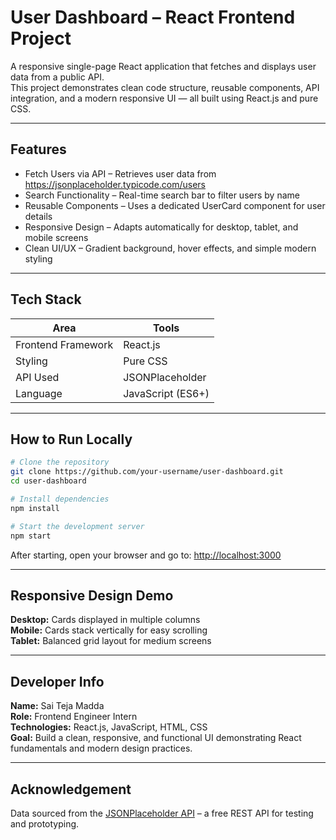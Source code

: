# User Dashboard – React Frontend Project

A responsive single-page React application that fetches and displays user data from a public API.  
This project demonstrates clean code structure, reusable components, API integration, and a modern responsive UI — all built using React.js and pure CSS.

---

## Features

- Fetch Users via API – Retrieves user data from https://jsonplaceholder.typicode.com/users  
- Search Functionality – Real-time search bar to filter users by name  
- Reusable Components – Uses a dedicated UserCard component for user details  
- Responsive Design – Adapts automatically for desktop, tablet, and mobile screens  
- Clean UI/UX – Gradient background, hover effects, and simple modern styling

---

## Tech Stack

| Area | Tools |
|------|-------|
| Frontend Framework | React.js |
| Styling | Pure CSS |
| API Used | JSONPlaceholder |
| Language | JavaScript (ES6+) |

---

## How to Run Locally

```bash
# Clone the repository
git clone https://github.com/your-username/user-dashboard.git
cd user-dashboard

# Install dependencies
npm install

# Start the development server
npm start
```
After starting, open your browser and go to: [http://localhost:3000](http://localhost:3000)

---

## Responsive Design Demo

**Desktop:** Cards displayed in multiple columns  
**Mobile:** Cards stack vertically for easy scrolling  
**Tablet:** Balanced grid layout for medium screens  

---

## Developer Info

**Name:** Sai Teja Madda  
**Role:** Frontend Engineer Intern  
**Technologies:** React.js, JavaScript, HTML, CSS  
**Goal:** Build a clean, responsive, and functional UI demonstrating React fundamentals and modern design practices.  

---

## Acknowledgement

Data sourced from the [JSONPlaceholder API](https://jsonplaceholder.typicode.com/users) – a free REST API for testing and prototyping.

